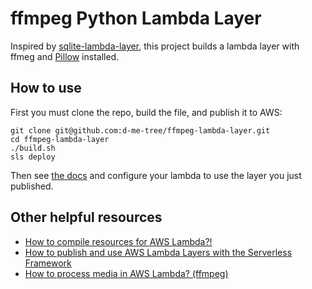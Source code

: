 # ffmpeg Python Lambda Layer
Inspired by [sqlite-lambda-layer](https://github.com/dschep/sqlite-lambda-layer), this project builds a lambda layer with ffmeg and [Pillow](https://pypi.org/project/Pillow/0) installed.

## How to use
First you must clone the repo, build the file, and publish it to AWS:
```shell
git clone git@github.com:d-me-tree/ffmpeg-lambda-layer.git
cd ffmpeg-lambda-layer
./build.sh
sls deploy
```
Then see [the docs](https://serverless.com/framework/docs/providers/aws/guide/functions/#layers)
and configure your lambda to use the layer you just published.

## Other helpful resources
- [How to compile resources for AWS Lambda?!](https://medium.com/@mohd.lutfalla/how-to-compile-resources-for-aws-lambda-f46fadc03290)
- [How to publish and use AWS Lambda Layers with the Serverless Framework](https://www.serverless.com/blog/publish-aws-lambda-layers-serverless-framework/)
- [How to process media in AWS Lambda? (ffmpeg)](https://medium.com/@mohd.lutfalla/how-to-process-media-in-aws-lambda-ffmpeg-f53491cf8768)
